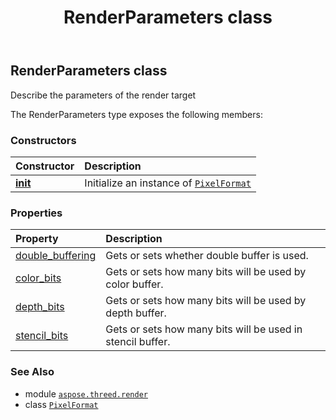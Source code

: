 ﻿---
title: RenderParameters class
second_title: Aspose.3D for Python via .NET API References
description: 
type: docs
weight: 280
url: /python-net/aspose.threed.render/renderparameters/
is_root: false
---

## RenderParameters class

Describe the parameters of the render target



The RenderParameters type exposes the following members:

### Constructors
| Constructor | Description |
| :- | :- |
| [__init__](/3d/python-net/aspose.threed.render/renderparameters/__init__/#bool-int-int-int) | Initialize an instance of [`PixelFormat`](/3d/python-net/aspose.threed.render/pixelformat) |


### Properties
| Property | Description |
| :- | :- |
| [double_buffering](/3d/python-net/aspose.threed.render/renderparameters/double_buffering) | Gets or sets whether double buffer is used. |
| [color_bits](/3d/python-net/aspose.threed.render/renderparameters/color_bits) | Gets or sets how many bits will be used by color buffer. |
| [depth_bits](/3d/python-net/aspose.threed.render/renderparameters/depth_bits) | Gets or sets how many bits will be used by depth buffer. |
| [stencil_bits](/3d/python-net/aspose.threed.render/renderparameters/stencil_bits) | Gets or sets how many bits will be used in stencil buffer. |



### See Also
* module [`aspose.threed.render`](..)
* class [`PixelFormat`](/3d/python-net/aspose.threed.render/pixelformat)
